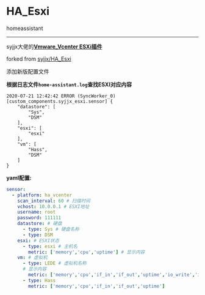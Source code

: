 # HA_Esxi
homeassistant



---

syjjx大佬的[**Vmware_Vcenter ESXi插件**](https://bbs.hassbian.com/thread-3715-1-1.html)

forked from [syjjx/HA_Esxi](https://github.com/syjjx/HA_Esxi)



添加新版配置文件



**根据日志文件`home-assistant.log`查找ESXI对应内容**

```
2020-07-21 12:42:42 ERROR (SyncWorker_0) [custom_components.syjjx_esxi.sensor] {
    "datastore": [
        "Sys",
        "DSM"
    ],
    "esxi": [
        "esxi"
    ],
    "vm": [
        "Hass",
        "DSM"
    ]
}
```



**yaml配置:**

```yaml
sensor:
  - platform: ha_vcenter
    scan_interval: 60 # 扫描时间
    vchost: 10.0.0.1 # ESXI地址
    username: root 
    password: 111111 
    datastore: # 硬盘
      - type: Sys # 硬盘名称
      - type: DSM
    esxi: # ESXI状态
      - type: esxi # 主机名
        metric: ['memory','cpu','uptime'] # 显示内容
    vm: # 虚拟机
      - type: LEDE # 虚拟机名称
      # 显示内容
        metric: ['memory','cpu','if_in','if_out','uptime','io_write','io_read']
      - type: Hass
        metric: ['memory','cpu','if_in','if_out','uptime']

```

